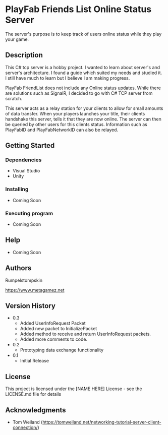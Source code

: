 # PlayFab Friends List Online Status Server

The server's purpose is to keep track of users online status while they play your game.

## Description

This C# tcp server is a hobby project. I wanted to learn about server's and server's architecture. I found a guide which suited my needs and studied it.
I still have much to learn but I believe I am making progress.

PlayFab FriendList does not include any Online status updates. 
While there are solutions such as SignalR, I decided to go with C# TCP server from scratch.

This server acts as a relay station for your clients to allow for small amounts of data transfer.
When your players launches your title, their clients handshake this server, tells it that they are now online.
The server can then be queried by other users for this clients status.
Information such as PlayFabID and PlayFabNetworkID can also be relayed.

## Getting Started

### Dependencies

* Visual Studio
* Unity

### Installing

* Coming Soon

### Executing program

* Coming Soon

## Help

* Coming Soon

## Authors

Rumpelstompskin

https://www.metagamez.net

## Version History
* 0.3
    * Added UserInfoRequest Packet
    * Added new packet to InitializePacket
    * Added method to receive and return UserInfoRequest packets.
    * Added more comments to code.
* 0.2
    * Prototyping data exchange functionality
* 0.1
    * Initial Release

## License

This project is licensed under the [NAME HERE] License - see the LICENSE.md file for details

## Acknowledgments

* Tom Weiland (https://tomweiland.net/networking-tutorial-server-client-connection/)